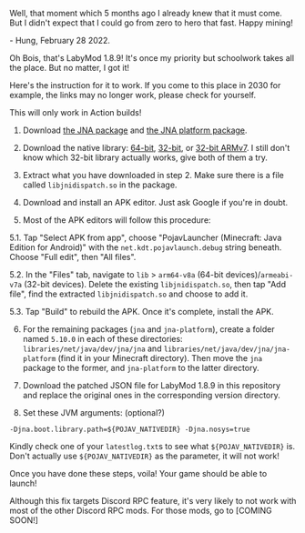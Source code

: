 Well, that moment which 5 months ago I already knew that it must come. But I didn't expect that I could go from zero to hero that fast. Happy mining!

\- Hung, February 28 2022.



Oh Bois, that's LabyMod 1.8.9! It's once my priority but schoolwork takes all the place. But no matter, I got it!

Here's the instruction for it to work. If you come to this place in 2030 for example, the links may no longer work, please check for yourself.

This will only work in Action builds!

1. Download [the JNA package](https://repo1.maven.org/maven2/net/java/dev/jna/jna/5.10.0/jna-5.10.0.jar) and [the JNA platform package](https://repo1.maven.org/maven2/net/java/dev/jna/jna-platform/5.10.0/jna-platform-5.10.0.jar).

2. Download the native library: [64-bit](https://github.com/java-native-access/jna/blob/master/lib/native/android-aarch64.jar), [32-bit](https://github.com/java-native-access/jna/blob/master/lib/native/android-arm.jar), or [32-bit ARMv7](https://github.com/java-native-access/jna/blob/master/lib/native/android-armv7.jar). I still don't know which 32-bit library actually works, give both of them a try.

3. Extract what you have downloaded in step 2. Make sure there is a file called `libjnidispatch.so` in the package.

4. Download and install an APK editor. Just ask Google if you're in doubt.

5. Most of the APK editors will follow this procedure:

[](https://github.com/NotAHero04/RandomPojavThings/raw/main/LabyMod/resources/screen-20220304-135246~3.mp4)

5.1. Tap "Select APK from app", choose "PojavLauncher (Minecraft: Java Edition for Android)" with the `net.kdt.pojavlaunch.debug` string beneath. Choose "Full edit", then "All files".

5.2. In the "Files" tab, navigate to `lib` > `arm64-v8a` (64-bit devices)/`armeabi-v7a` (32-bit devices). Delete the existing `libjnidispatch.so`, then tap "Add file", find the extracted `libjnidispatch.so` and choose to add it.

5.3. Tap "Build" to rebuild the APK. Once it's complete, install the APK.

6. For the remaining packages (`jna` and `jna-platform`), create a folder named `5.10.0` in each of these directories: `libraries/net/java/dev/jna/jna` and `libraries/net/java/dev/jna/jna-platform` (find it in your Minecraft directory). Then move the `jna` package to the former, and `jna-platform` to the latter directory.

7. Download the patched JSON file for LabyMod 1.8.9 in this repository and replace the original ones in the corresponding version directory.

8. Set these JVM arguments: (optional?)
```
-Djna.boot.library.path=${POJAV_NATIVEDIR} -Djna.nosys=true
```
Kindly check one of your `latestlog.txt`s to see what `${POJAV_NATIVEDIR}` is. Don't actually use `${POJAV_NATIVEDIR}` as the parameter, it will not work!

[](https://github.com/NotAHero04/RandomPojavThings/raw/main/LabyMod/resources/screen-20220304-135851~2.mp4)

Once you have done these steps, voila! Your game should be able to launch!

Although this fix targets Discord RPC feature, it's very likely to not work with most of the other Discord RPC mods. For those mods, go to [COMING SOON!]

